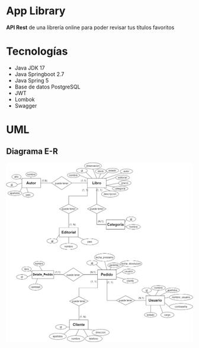 # App Library 
**API Rest** de una librería online para poder revisar tus títulos favoritos

# Tecnologías
- Java JDK 17
- Java Springboot 2.7
- Java Spring 5
- Base de datos PostgreSQL
- JWT
- Lombok
- Swagger
# UML
## Diagrama E-R
![Alt text](src/main/resources/static/images/diagrama-e-r-libreria.png?raw=true "diagrama entidad relacion")

